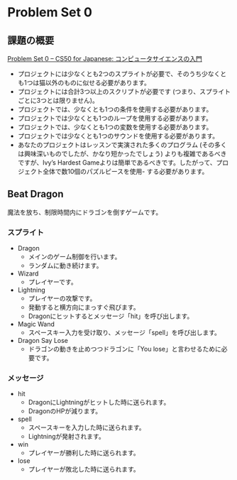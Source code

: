 # Problem Set 0

## 課題の概要

[Problem Set 0 – CS50 for Japanese: コンピュータサイエンスの入門](https://cs50.jp/x/2021/week0/problem-set/)

- プロジェクトには少なくとも2つのスプライトが必要で、そのうち少なくとも1つは猫以外のものに似せる必要があります。
- プロジェクトには合計3つ以上のスクリプトが必要です (つまり、スプライトごとに3つとは限りません)。
- プロジェクトでは、少なくとも1つの条件を使用する必要があります。
- プロジェクトでは少なくとも1つのループを使用する必要があります。
- プロジェクトでは、少なくとも1つの変数を使用する必要があります。
- プロジェクトでは少なくとも1つのサウンドを使用する必要があります。
- あなたのプロジェクトはレッスンで実演された多くのプログラム (その多くは興味深いものでしたが、かなり短かったでしょう) よりも複雑であるべきですが、Ivy’s Hardest Gameよりは簡単であるべきです。したがって、プロジェクト全体で数10個のパズルピースを使用- する必要があります。

## Beat Dragon

魔法を放ち、制限時間内にドラゴンを倒すゲームです。

### スプライト

- Dragon
  - メインのゲーム制御を行います。
  - ランダムに動き続けます。
- Wizard
  - プレイヤーです。
- Lightning
  - プレイヤーの攻撃です。
  - 発動すると横方向にまっすぐ飛びます。
  - Dragonにヒットするとメッセージ「hit」を呼び出します。
- Magic Wand
  - スペースキー入力を受け取り、メッセージ「spell」を呼び出します。
- Dragon Say Lose
  - ドラゴンの動きを止めつつドラゴンに「You lose」と言わせるために必要です。

### メッセージ

- hit
  - DragonにLightningがヒットした時に送られます。
  - DragonのHPが減ります。
- spell
  - スペースキーを入力した時に送られます。
  - Lightningが発射されます。
- win
  - プレイヤーが勝利した時に送られます。
- lose
  - プレイヤーが敗北した時に送られます。